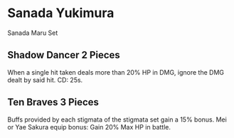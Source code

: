 # Sanada Yukimura

Sanada Maru Set

## Shadow Dancer 2 Pieces

When a single hit taken deals more than 20% HP in DMG, ignore the DMG dealt by said hit. CD: 25s.

## Ten Braves 3 Pieces

Buffs provided by each stigmata of the stigmata set gain a 15% bonus. Mei or Yae Sakura equip bonus: Gain 20% Max HP in battle.